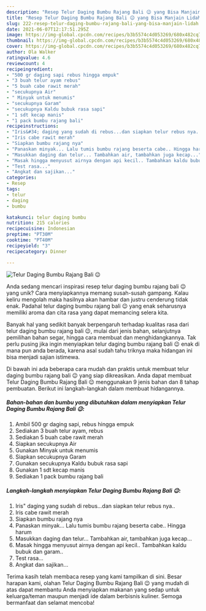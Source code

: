 ```yaml
---
description: "Resep Telur Daging Bumbu Rajang Bali 😉 yang Bisa Manjain Lidah"
title: "Resep Telur Daging Bumbu Rajang Bali 😉 yang Bisa Manjain Lidah"
slug: 222-resep-telur-daging-bumbu-rajang-bali-yang-bisa-manjain-lidah
date: 2021-06-07T12:17:51.295Z
image: https://img-global.cpcdn.com/recipes/b3b5574c4d053269/680x482cq70/telur-daging-bumbu-rajang-bali-foto-resep-utama.jpg
thumbnail: https://img-global.cpcdn.com/recipes/b3b5574c4d053269/680x482cq70/telur-daging-bumbu-rajang-bali-foto-resep-utama.jpg
cover: https://img-global.cpcdn.com/recipes/b3b5574c4d053269/680x482cq70/telur-daging-bumbu-rajang-bali-foto-resep-utama.jpg
author: Ola Walker
ratingvalue: 4.6
reviewcount: 4
recipeingredient:
- "500 gr daging sapi rebus hingga empuk"
- "3 buah telur ayam rebus"
- "5 buah cabe rawit merah"
- "secukupnya Air"
- " Minyak untuk menumis"
- "secukupnya Garam"
- "secukupnya Kaldu bubuk rasa sapi"
- "1 sdt kecap manis"
- "1 pack bumbu rajang bali"
recipeinstructions:
- "Iris&#34; daging yang sudah di rebus...dan siapkan telur rebus nya.."
- "Iris cabe rawit merah"
- "Siapkan bumbu rajang nya"
- "Panaskan minyak... Lalu tumis bumbu rajang beserta cabe.. Hingga harum"
- "Masukkan daging dan telur... Tambahkan air, tambahkan juga kecap..."
- "Masak hingga menyusut airnya dengan api kecil.. Tambahkan kaldu bubuk dan garam.."
- "Test rasa..."
- "Angkat dan sajikan..."
categories:
- Resep
tags:
- telur
- daging
- bumbu

katakunci: telur daging bumbu 
nutrition: 215 calories
recipecuisine: Indonesian
preptime: "PT30M"
cooktime: "PT40M"
recipeyield: "3"
recipecategory: Dinner

---
```



![Telur Daging Bumbu Rajang Bali 😉](https://img-global.cpcdn.com/recipes/b3b5574c4d053269/680x482cq70/telur-daging-bumbu-rajang-bali-foto-resep-utama.jpg)

Anda sedang mencari inspirasi resep telur daging bumbu rajang bali 😉 yang unik? Cara menyiapkannya memang susah-susah gampang. Kalau keliru mengolah maka hasilnya akan hambar dan justru cenderung tidak enak. Padahal telur daging bumbu rajang bali 😉 yang enak seharusnya memiliki aroma dan cita rasa yang dapat memancing selera kita.

Banyak hal yang sedikit banyak berpengaruh terhadap kualitas rasa dari telur daging bumbu rajang bali 😉, mulai dari jenis bahan, selanjutnya pemilihan bahan segar, hingga cara membuat dan menghidangkannya. Tak perlu pusing jika ingin menyiapkan telur daging bumbu rajang bali 😉 enak di mana pun anda berada, karena asal sudah tahu triknya maka hidangan ini bisa menjadi sajian istimewa.




Di bawah ini ada beberapa cara mudah dan praktis untuk membuat telur daging bumbu rajang bali 😉 yang siap dikreasikan. Anda dapat membuat Telur Daging Bumbu Rajang Bali 😉 menggunakan 9 jenis bahan dan 8 tahap pembuatan. Berikut ini langkah-langkah dalam membuat hidangannya.

<!--inarticleads1-->

##### Bahan-bahan dan bumbu yang dibutuhkan dalam menyiapkan Telur Daging Bumbu Rajang Bali 😉:

1. Ambil 500 gr daging sapi, rebus hingga empuk
1. Sediakan 3 buah telur ayam, rebus
1. Sediakan 5 buah cabe rawit merah
1. Siapkan secukupnya Air
1. Gunakan  Minyak untuk menumis
1. Siapkan secukupnya Garam
1. Gunakan secukupnya Kaldu bubuk rasa sapi
1. Gunakan 1 sdt kecap manis
1. Sediakan 1 pack bumbu rajang bali




<!--inarticleads2-->

##### Langkah-langkah menyiapkan Telur Daging Bumbu Rajang Bali 😉:

1. Iris&#34; daging yang sudah di rebus...dan siapkan telur rebus nya..
1. Iris cabe rawit merah
1. Siapkan bumbu rajang nya
1. Panaskan minyak... Lalu tumis bumbu rajang beserta cabe.. Hingga harum
1. Masukkan daging dan telur... Tambahkan air, tambahkan juga kecap...
1. Masak hingga menyusut airnya dengan api kecil.. Tambahkan kaldu bubuk dan garam..
1. Test rasa...
1. Angkat dan sajikan...




Terima kasih telah membaca resep yang kami tampilkan di sini. Besar harapan kami, olahan Telur Daging Bumbu Rajang Bali 😉 yang mudah di atas dapat membantu Anda menyiapkan makanan yang sedap untuk keluarga/teman maupun menjadi ide dalam berbisnis kuliner. Semoga bermanfaat dan selamat mencoba!
